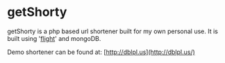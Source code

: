 getShorty
=================

getShorty is a php based url shortener built for my own personal use. It is built using '[flight](http://flightphp.com/)' and mongoDB.


Demo shortener can be found at: [http://dblpl.us](http://dblpl.us/)
